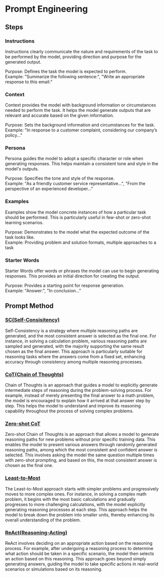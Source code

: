 # Prompt Engineering

## Steps

### Instructions

Instructions clearly communicate the nature and requirements of the task to be performed by the model, providing direction and purpose for the generated output. <br/>

Purpose: Defines the task the model is expected to perform. <br/>
Example: "Summarize the following sentence:", "Write an appropriate response to this email:"

### Context

Context provides the model with background information or circumstances needed to perform the task. It helps the model generate outputs that are relevant and accurate based on the given information. <br/>

Purpose: Sets the background information and circumstances for the task. <br/>
Example: "In response to a customer complaint, considering our company’s policy..."

### Persona

Persona guides the model to adopt a specific character or role when generating responses. This helps maintain a consistent tone and style in the model's outputs. <br/>

Purpose: Specifies the tone and style of the response. <br/>
Example: "As a friendly customer service representative...", "From the perspective of an experienced developer..." <br/>

### Examples

Examples show the model concrete instances of how a particular task should be performed. This is particularly useful in few-shot or zero-shot learning scenarios. <br/>

Purpose: Demonstrates to the model what the expected outcome of the task looks like. <br/>
Example: Providing problem and solution formats, multiple approaches to a task

### Starter Words

Starter Words offer words or phrases the model can use to begin generating responses. This provides an initial direction for creating the output. <br/>

Purpose: Provides a starting point for response generation. <br/>
Example: "Answer:", "In conclusion..." 

## Prompt Method

### [SC(Self-Consisitency)](https://arxiv.org/pdf/2203.11171.pdf)

Self-Consistency is a strategy where multiple reasoning paths are generated, and the most consistent answer is selected as the final one. For instance, in solving a calculation problem, various reasoning paths are sampled and generated, with the majority supporting the same result chosen as the final answer. This approach is particularly suitable for reasoning tasks where the answers come from a fixed set, enhancing accuracy through consistency among multiple reasoning processes. <br/>

### [CoT(Chain of Thoughts)](https://arxiv.org/pdf/2201.11903.pdf)

Chain of Thoughts is an approach that guides a model to explicitly generate intermediate steps of reasoning during the problem-solving process. For example, instead of merely presenting the final answer to a math problem, the model is encouraged to explain how it arrived at that answer step by step. This helps the model to understand and improve its reasoning capability throughout the process of solving complex problems.

### [Zero-shot CoT](https://arxiv.org/pdf/2205.11916.pdf)

Zero-shot Chain of Thoughts is an approach that allows a model to generate reasoning paths for new problems without prior specific training data. This enables the model to present various answers through randomly generated reasoning paths, among which the most consistent and confident answer is selected. This involves asking the model the same question multiple times with zero-shot prompting, and based on this, the most consistent answer is chosen as the final one.

### [Least-to-Most](https://arxiv.org/pdf/2205.10625.pdf)

The Least-to-Most approach starts with simpler problems and progressively moves to more complex ones. For instance, in solving a complex math problem, it begins with the most basic calculations and gradually progresses to more challenging calculations, with the model explicitly generating reasoning processes at each step. This approach helps the model to break down the problem into smaller units, thereby enhancing its overall understanding of the problem. <br/>

### [ReAct(Reasoning-Acting)](https://arxiv.org/pdf/2210.03629.pdf)

ReAct involves deciding on an appropriate action based on the reasoning process. For example, after undergoing a reasoning process to determine what action should be taken in a specific scenario, the model then selects an action based on this reasoning. This approach goes beyond simply generating answers, guiding the model to take specific actions in real-world scenarios or simulations based on its reasoning. <br/>